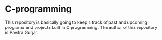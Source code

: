 # C-programming
This repository is basically going to keep a track of past and upcoming programs and projects built in C programming. The author of this repository is Pavitra Gurjar.
